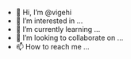 - 👋 Hi, I’m @vigehi
- 👀 I’m interested in ...
- 🌱 I’m currently learning ...
- 💞️ I’m looking to collaborate on ...
- 📫 How to reach me ...

<!---
vigehi/vigehi is a ✨ special ✨ repository because its `README.md` (this file) appears on your GitHub profile.
You can click the Preview link to take a look at your changes.
--->
